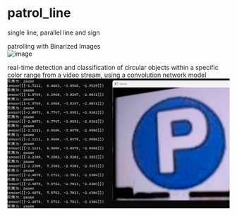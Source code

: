 # patrol_line
single line, parallel line and sign  

patrolling with Binarized Images  
![image](https://github.com/neur0ste11ar/patrol_line/blob/main/8c56d0927ec400622779266f7bf37bc5.gif)  
  
real-time detection and classification of circular objects within a specific color range from a video stream, using a convolution network model
![image](https://github.com/neur0ste11ar/patrol_line/blob/main/906fga674d2.png)  
